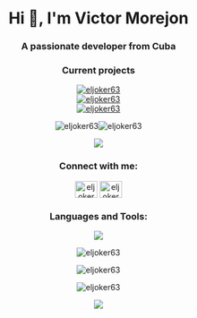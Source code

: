 <h1 align="center">Hi 👋, I'm Victor Morejon</h1>
<h3 align="center">A passionate developer from Cuba</h3>

<h3 align="center">Current projects</h3>
<p align="center"><a href="https://github.com//ElJoker63/Cambio-actual/releases/latest"><img src="https://img.shields.io/badge/dynamic/json?url=https%3A%2F%2Fapi.github.com%2Frepos%2FElJoker63%2FCambio-actual%2Freleases%2Flatest&query=%24.tag_name&style=for-the-badge&label=APP%20CAMBIO%20ACTUAL&color=green
" alt="eljoker63" /></a>
<br>
<a href="https://github.com//ElJoker63/apkai/releases/latest"><img src="https://img.shields.io/badge/dynamic/json?url=https%3A%2F%2Fapi.github.com%2Frepos%2FElJoker63%2Fapkai%2Freleases%2Flatest&query=%24.tag_name&style=for-the-badge&label=APP GroqCloud&color=F55036
" alt="eljoker63" /></a>
<br>
<a href="https://github.com//ElJoker63/DataFacil/releases/latest"><img src="https://img.shields.io/badge/dynamic/json?url=https%3A%2F%2Fapi.github.com%2Frepos%2FElJoker63%2Fdatafacil%2Freleases%2Flatest&query=%24.tag_name&style=for-the-badge&label=APP DATAFACIL&color=blue
" alt="eljoker63" /></a></p>

<p align="center"> <img src="https://komarev.com/ghpvc/?username=eljoker63&label=Profile%20views&color=0e75b6&style=for-the-badge" alt="eljoker63" /><img src="https://img.shields.io/github/followers/ElJoker63?style=for-the-badge&label=GitHub%20Followers&color=0e75b6" alt="eljoker63" /> </p>

<p align="center"> <a href="#" alt="eljoker63"><img src="https://github-profile-trophy.vercel.app/?username=ryo-ma&theme=algolia&column=3"/></a> </p>

<h3 align="center">Connect with me:</h3>
<p align="center">
<a href="https://twitter.com/eljoker630" target="blank"><img align="center" src="https://raw.githubusercontent.com/rahuldkjain/github-profile-readme-generator/master/src/images/icons/Social/twitter.svg" alt="eljoker630" height="30" width="40" /></a>
<a href="https://t.me/eljoker63" target="blank"><img align="center" src="https://telegram.org/img/t_logo.png" alt="eljoker630" height="30" width="40" /></a>


</p>

<h3 align="center">Languages and Tools:</h3>
<p align="center">
  <a href="#">
    <img src="https://skillicons.dev/icons?i=androidstudio,arduino,atom,aws,bash,blender,bootstrap,c,cs,cpp,cloudflare,codepen,css,debian,devto,discord,bots,docker,fastapi,firebase,flask,flutter,gcp,git,github,githubactions,gitlab,gradle,heroku,html,js,kali,linux,md,mongodb,netlify,nginx,nodejs,npm,ps,postgres,postman,powershell,py,raspberrypi,replit,sqlite,selenium,ubuntu,unity,unreal,vercel,visualstudio,vscode,windows,wordpress,&theme=dark&perline=8" />
  </a>
</p>

<p align="center"><img align="center" src="https://github-readme-stats.vercel.app/api/top-langs?username=eljoker63&show_icons=true&theme=transparent&langs_count=10&hide_progress=true" alt="eljoker63" /></p>



<p align="center"><img align="center" src="https://github-readme-stats.vercel.app/api?username=eljoker63&show_icons=true&theme=transparent" alt="eljoker63" /></p>

<p  align="center"><img align="center" src="https://github-readme-streak-stats.herokuapp.com/?user=eljoker63&theme=transparent" alt="eljoker63" /></p>

<p align="center"><img src="https://user-images.githubusercontent.com/106864876/179424426-29262e35-ab7b-4701-8ce3-8ed7db3d592b.svg"></p>